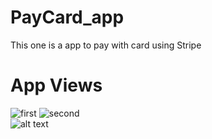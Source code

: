 # PayCard_app
This one is a app to pay with card using Stripe
# App Views
![first](https://media.giphy.com/media/51F58jBFcnMTux54EO/giphy.gif)
![second](https://media.giphy.com/media/B3VErggKJUYqUc8wgQ/giphy.gif)
<br>
![alt text](https://res.cloudinary.com/dee9edshv/image/upload/v1616087451/StripePays_rmk6e8.png)
